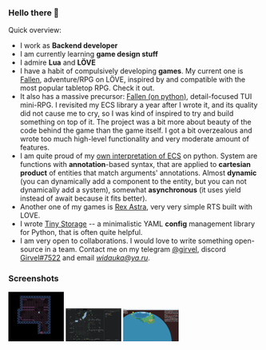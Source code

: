 ### Hello there 👋

Quick overview:

- I work as **Backend developer**
- I am currently learning **game design stuff**
- I admire **Lua** and **LÖVE**
- I have a habit of compulsively developing **games**. My current one is [Fallen](https://github.com/girvel/fallen), adventure/RPG on LÖVE, inspired by and compatible with the most popular tabletop RPG. Check it out.
- It also has a massive precursor: [Fallen (on python)](https://github.com/girvel/fallen_python), detail-focused TUI mini-RPG. I revisited my ECS library a year after I wrote it, and its quality did not cause me to cry, so I was kind of inspired to try and build something on top of it. The project was a bit more about beauty of the code behind the game than the game itself. I got a bit overzealous and wrote too much high-level functionality and very moderate amount of features.
- I am quite proud of my [own interpretation of ECS](https://github.com/girvel/ecs) on python. System are functions with **annotation**-based syntax, that are applied to **cartesian product** of entities that match arguments' annotations. Almost **dynamic** (you can dynamically add a component to the entity, but you can not dynamically add a system), somewhat **asynchronous** (it uses yield instead of await because it fits better).
- Another one of my games is [Rex Astra](https://github.com/girvel/rex_astra), very very simple RTS built with LOVE.
- I wrote [Tiny Storage](https://github.com/girvel/tiny_storage) -- a minimalistic YAML **config** management library for Python, that is often quite helpful.
- I am very open to collaborations. I would love to write something open-source in a team. Contact me on my telegram [@girvel](https://t.me/girvel), discord [Girvel#7522](https://discordapp.com/users/Girvel#7522) and email *widauka@ya.ru*.

### Screenshots

<div style="display: inline;">
    <img src="/screenshots/fallen.png" width="22%">
    <img src="screenshots/fallen_python.png" width="22%">
    <img src="/screenshots/rex_astra.png" width="22%">
</div>
